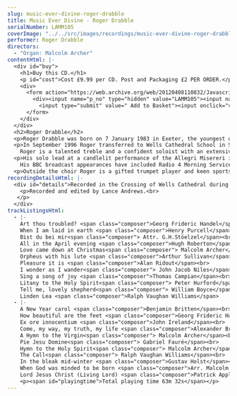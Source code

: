 ```yaml
---
slug: music-ever-divine-roger-drabble
title: Music Ever Divine - Roger Drabble
serialNumber: LAMM105
coverImage: "../../src/images/recordings/music-ever-divine-roger-drabble.jpg"
performer: Roger Drabble
directors:
  - "Organ: Malcolm Archer"
contentHtml: |-
  <div id="buy">
    <h1>Buy this CD.</h1>
    <p id="cost">Cost £9.99 per CD. Post and Packaging £2 PER ORDER.</p>
    <div>
      <form action="https://web.archive.org/web/20120408110832/Javascript:alert('Click%20OK%20to%20proceed')" id="p_orderform" method="post" onsubmit="var result=addToBasket(this); loadBasket(); return result">
        <div><input name="p_no" type="hidden" value="LAMM105"><input name="p_name" type="hidden" value="Music Ever Divine - Roger Drabble"><input name="p_price" type="hidden" value="9.99">Quantity<input name="qty" size="3" type="text" value="1"><br>
          <input type="submit" value=" Add to Basket"><input onclick="viewBasket();" type="button" value=" View Your Basket "><input onclick="gotoCheckout();" type="button" value=" Proceed to Checkout "></div>
      </form>
    </div>
  </div>
  <h2>Roger Drabble</h2>
  <p>Roger Drabble was born on 7 January 1983 in Exeter, the youngest of four children in a musically involved West Devon family. His vocal talent was first spotted by staff at St Rumon¹s Infant School, Tavistock. In 1990, at the age of seven, he was admitted to Exeter Cathedral Choir as a Probationer, ultimately becoming Head Chorister there five years later under the direction of Lucian Nethsingha.</p>
  <p>In September 1996 Roger transferred to Wells Cathedral School in Somerset for his Secondary education and was immediately invited by Malcolm Archer to join Wells Cathedral Choir. A year later, in September 1997, he became Head Chorister once again, this time at Wells.<br>
    Roger is a talented treble and a confident soloist with an extensive repertoire. He has travelled widely and performed in Italy, Germany, Switzerland, France and the Channel Islands. At home he has sung at the Four Choirs Festival, the Three Spires Festival, the Edington Music Festival and at numerous concerts throughout the South West including concerts with the Bournmouth Sinfonietta and the Exeter University Sinfonietta.</p>
  <p>His solo lead at a candlelit performance of the Allegri Misereri in the 1996 Exeter Festival with Schola Cantorum was a particular highlight for him which attracted excellent reviews at the time.<br>
    His BBC broadcast appearances have included Radio 4 Morning Service with Sir Harry Secombe, Radio 3 Choral Evensongs (3), Blue Peter, BBCTV Sunday Morning Worship and a Radio Bristol concert. Over the years he has sung in the presence of many distinguished people including HRH The Prince of Wales and HRH The Duchess of Kent.</p>
  <p>Outside the choir Roger is a gifted trumpet player and keen sportsman, currently studying at Wells Cathedral School. (1968)</p>
recordingDetailsHtml: |-
  <div id="details">Recorded in the Crossing of Wells Cathedral during April and May 1998.
    <p>Recorded and edited by Lance Andrews.<br>
   </p>
  </div>
trackListingsHtml:
  - |-
    Art thou troubled? <span class="composer">Georg Frideric Handel</span><br>
    When I am laid in earth <span class="composer">Henry Purcell</span><br>
    Bist du bei mir<span class="composer"> Attr. G.H.Stöelzel</span><br>
    All in the April evening <span class="composer">Hugh Roberton</span><br>
    Love came down at Christmas<span class="composer"> Malcolm Archer</span><br>
    Orpheus with his lute <span class="composer">Arthur Sullivan</span><br>
    Pleasure it is <span class="composer">Alan Ridout</span><br>
    I wonder as I wander<span class="composer"> John Jacob Niles</span><br>
    Sing a song of joy <span class="composer">Thomas Campian</span><br>
    Litany to the Holy Spirit<span class="composer"> Peter Hurford</span><br>
    Tell me, lovely shepherd<span class="composer"> William Boyce</span><br>
    Linden Lea <span class="composer">Ralph Vaughan Williams</span>
  - |-
    A New Year carol <span class="composer">Benjamin Britten</span><br>
    How beautiful are the feet <span class="composer">Georg Frideric Handel</span><br>
    Ex ore innocentium <span class="composer">John Ireland</span><br>
    Come, my way, my truth, my life <span class="composer">Alexander Brent-Smith</span><br>
    A Hymn to the Virgin<span class="composer"> Malcolm Archer</span><br>
    Pie Jesu Domine<span class="composer"> Gabriel Fauré</span><br>
    Hymn to the Holy Spirit<span class="composer"> Malcolm Archer</span><br>
    The Call<span class="composer"> Ralph Vaughan Williams</span><br>
    In the bleak mid-winter <span class="composer">Gustav Holst</span><br>
    When God was minded to be born <span class="composer">Arr. Malcolm Archer</span><br>
    Lord Jesus Christ (Living Lord) <span class="composer">Patrick Appleford </span>
    <p><span id="playingtime">Total playing time 63m 32s</span></p>
---
```

